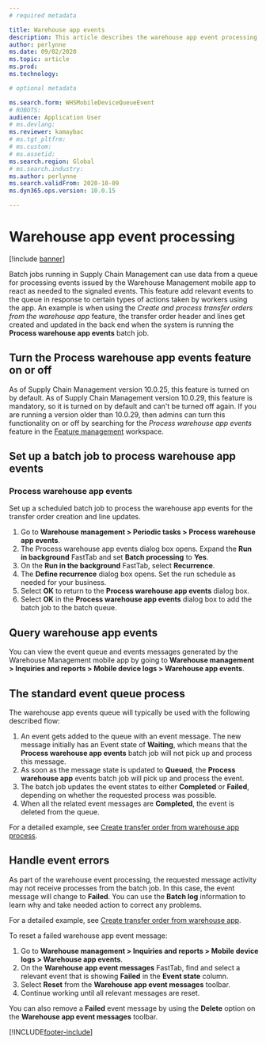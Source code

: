 ```yaml
---
# required metadata

title: Warehouse app events
description: This article describes the warehouse app event processing used to process warehouse app event messages as part of a batch job.
author: perlynne
ms.date: 09/02/2020
ms.topic: article
ms.prod: 
ms.technology: 

# optional metadata

ms.search.form: WHSMobileDeviceQueueEvent 
# ROBOTS: 
audience: Application User
# ms.devlang: 
ms.reviewer: kamaybac
# ms.tgt_pltfrm: 
# ms.custom: 
# ms.assetid: 
ms.search.region: Global
# ms.search.industry: 
ms.author: perlynne
ms.search.validFrom: 2020-10-09
ms.dyn365.ops.version: 10.0.15

---
```


# Warehouse app event processing

[!include [banner](../includes/banner.md)]

Batch jobs running in Supply Chain Management can use data from a queue for processing events issued by the Warehouse Management mobile app to react as needed to the signaled events. This feature add relevant events to the queue in response to certain types of actions taken by workers using the app. An example is when using the *Create and process transfer orders from the warehouse app* feature, the transfer order header and lines get created and updated in the back end when the system is running the **Process warehouse app events** batch job.

## Turn the Process warehouse app events feature on or off

As of Supply Chain Management version 10.0.25, this feature is turned on by default. As of Supply Chain Management version 10.0.29, this feature is mandatory, so it is turned on by default and can't be turned off again. If you are running a version older than 10.0.29, then admins can turn this functionality on or off by searching for the *Process warehouse app events* feature in the [Feature management](../../fin-ops-core/fin-ops/get-started/feature-management/feature-management-overview.md) workspace.

## Set up a batch job to process warehouse app events

### Process warehouse app events

Set up a scheduled batch job to process the warehouse app events for the transfer order creation and line updates.

1. Go to **Warehouse management \> Periodic tasks \> Process warehouse app events**.
1. The Process warehouse app events dialog box opens. Expand the **Run in background** FastTab and set **Batch processing** to **Yes**.
1. On the **Run in the background** FastTab, select **Recurrence**.
1. The **Define recurrence** dialog box opens. Set the run schedule as needed for your business.
1. Select **OK** to return to the **Process warehouse app events** dialog box.
1. Select **OK** in the **Process warehouse app events** dialog box to add the batch job to the batch queue.

## Query warehouse app events

You can view the event queue and events messages generated by the Warehouse Management mobile app by going to **Warehouse management \> Inquiries and reports \> Mobile device logs \> Warehouse app events**.

## The standard event queue process

The warehouse app events queue will typically be used with the following described flow:

1. An event gets added to the queue  with an event message. The new message initially has an Event state of **Waiting**, which means that the **Process warehouse app events** batch job will not pick up and process this message.
1. As soon as the message state is updated to **Queued**, the **Process warehouse app** events batch job will pick up and process the event.
1. The batch job updates the event states to either **Completed** or **Failed**, depending on whether the requested process was possible.
1. When all the related event messages are **Completed**, the event is deleted from the queue.

 For a detailed example, see [Create transfer order from warehouse app process](create-transfer-order-from-warehouse-app.md).

## Handle event errors

As part of the warehouse event processing, the requested message activity may not receive processes from the batch job. In this case, the event message will change to **Failed**. You can use the **Batch log** information to learn why and take needed action to correct any problems.

For a detailed example, see [Create transfer order from warehouse app](create-transfer-order-from-warehouse-app.md).

To reset a failed warehouse app event message:

1. Go to **Warehouse management \> Inquiries and reports \> Mobile device logs \> Warehouse app events**.
1. On the **Warehouse app event messages** FastTab, find and select a relevant event that is showing **Failed** in the **Event state** column.
1. Select **Reset** from the **Warehouse app event messages** toolbar.
1. Continue working until all relevant messages are reset.

You can also remove a **Failed** event message by using the **Delete** option on the **Warehouse app event messages** toolbar.


[!INCLUDE[footer-include](../../includes/footer-banner.md)]